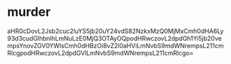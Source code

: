 # murder
aHR0cDovL2Jsb2cuc2luYS5jb20uY24vdS82NzkxMzQ0MjMxCmh0dHA6Ly93d3cudGlhbnlhLmNuLzE0MjQ3OTAyOQpodHRwczovL2dpdGh1Yi5jb20vempsYnovZGV0YWlsCmh0dHBzOi8vZ2l0aHViLmNvbS9mdWNrempsL211cmRlcgpodHRwczovL2dpdGVlLmNvbS9mdWNrempsL211cmRlcgo=
